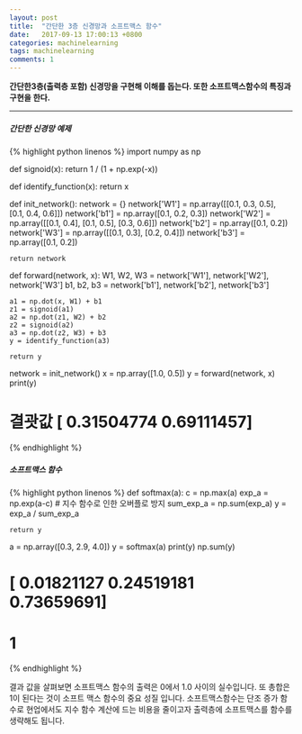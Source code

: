 ```yaml
---
layout: post
title:  "간단한 3층 신경망과 소프트맥스 함수"
date:   2017-09-13 17:00:13 +0800
categories: machinelearning
tags: machinelearning
comments: 1
---
```

**간단한3층(출력층 포함) 신경망을 구현해 이해를 돕는다. 또한 소프트맥스함수의 특징과 구현을 한다.**

---

##### 간단한 신경망 예제

{% highlight  python linenos  %}
import numpy as np

def signoid(x):
	return 1 / (1 + np.exp(-x))

def identify_function(x):
	return x

def init_network():
	network = {}
	network['W1'] = np.array([[0.1, 0.3, 0.5], [0.1, 0.4, 0.6]])
	network['b1'] = np.array([0.1, 0.2, 0.3])
	network['W2'] = np.array([[0.1, 0.4], [0.1, 0.5], [0.3, 0.6]])
	network['b2'] = np.array([0.1, 0.2])
	network['W3'] = np.array([[0.1, 0.3], [0.2, 0.4]])
	network['b3'] = np.array([0.1, 0.2])

	return network

def forward(network, x):
	W1, W2, W3 = network['W1'], network['W2'], network['W3']
	b1, b2, b3 = network['b1'], network['b2'], network['b3']

	a1 = np.dot(x, W1) + b1
	z1 = signoid(a1)
	a2 = np.dot(z1, W2) + b2
	z2 = signoid(a2)
	a3 = np.dot(z2, W3) + b3
	y = identify_function(a3)

	return y


network = init_network()
x = np.array([1.0, 0.5])
y = forward(network, x)
print(y)

# 결괏값 [ 0.31504774  0.69111457]

{% endhighlight %}


##### 소프트맥스 함수

{% highlight  python linenos  %}
def softmax(a):
	c = np.max(a)
	exp_a = np.exp(a-c) # 지수 함수로 인한 오버플로 방지
	sum_exp_a = np.sum(exp_a)
	y = exp_a / sum_exp_a

	return y

a = np.array([0.3, 2.9, 4.0])
y = softmax(a)
print(y)
np.sum(y)

# [ 0.01821127  0.24519181  0.73659691]
# 1

{% endhighlight %}

결과 값을 살펴보면 소프트맥스 함수의 출력은 0에서 1.0 사이의 실수입니다. 또 총합은 1이 된다는 것이 소프트 맥스 함수의 중요 성질 입니다. 소프트맥스함수는 단조 증가 함수로 현업에서도 지수 함수 계산에 드는 비용을 줄이고자 출력층에 소프트맥스를 함수를 생략해도 됩니다.



